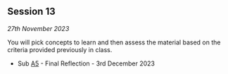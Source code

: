 ## Session 13

*27th November 2023*

You will pick concepts to learn and then assess the material based on the criteria provided previously in class.

* Sub [A5](/41934/Assignments/A5) - Final Reflection - 3rd December 2023
